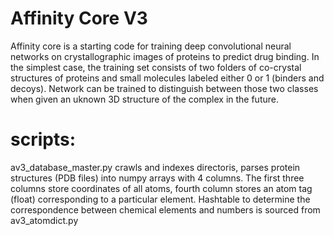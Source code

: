 # Affinity Core V3

Affinity core is a starting code for training deep convolutional neural networks on crystallographic images of proteins to predict drug binding. In the simplest case, the training set consists of two folders of co-crystal structures of proteins and small molecules labeled either 0 or 1 (binders and decoys). Network can be trained to distinguish between those two classes when given an uknown 3D structure of the complex in the future.

# scripts:

av3_database_master.py 
crawls and indexes directoris, parses protein structures (PDB files) into numpy arrays with 4 columns. The first three columns store coordinates of all atoms, fourth column stores an atom tag (float) corresponding to a particular element. Hashtable to determine the correspondence between chemical elements and numbers is sourced from av3_atomdict.py

